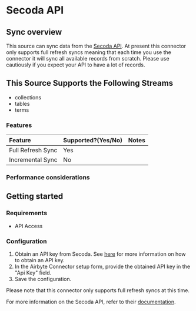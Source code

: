 # Secoda API

## Sync overview

This source can sync data from the [Secoda API](https://docs.secoda.co/secoda-api). At present this connector only supports full refresh syncs meaning that each time you use the connector it will sync all available records from scratch. Please use cautiously if you expect your API to have a lot of records.

## This Source Supports the Following Streams

* collections
* tables
* terms

### Features

| Feature | Supported?\(Yes/No\) | Notes |
| :--- | :--- | :--- |
| Full Refresh Sync | Yes |  |
| Incremental Sync | No |  |

### Performance considerations

## Getting started

### Requirements

* API Access

### Configuration

1. Obtain an API key from Secoda. See [here](https://docs.secoda.co/secoda-api/authentication) for more information on how to obtain an API key.
2. In the Airbyte Connector setup form, provide the obtained API key in the "Api Key" field.
3. Save the configuration.

Please note that this connector only supports full refresh syncs at this time. 

For more information on the Secoda API, refer to their [documentation](https://docs.secoda.co/secoda-api).